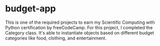 # budget-app

This is one of the required projects to earn my Scientific Computing with Python certification by freeCodeCamp.
For this project, I completed the Category class. It's able to instantiate objects based on different budget categories like food, clothing, and entertainment.

